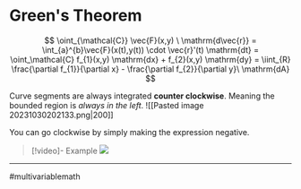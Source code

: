 # Green's Theorem
$$
\oint_{\mathcal{C}} \vec{F}(x,y) \ \mathrm{d\vec{r}} = \int_{a}^{b}\vec{F}(x(t),y(t)) \cdot \vec{r}'(t) \mathrm{dt}  = \oint_\mathcal{C} f_{1}(x,y) \mathrm{dx} + f_{2}(x,y) \mathrm{dy} = \iint_{R} \frac{\partial f_{1}}{\partial x} - \frac{\partial f_{2}}{\partial y}\ \mathrm{dA}
$$

Curve segments are always integrated **counter clockwise**. Meaning the bounded region is *always in the left*.
![[Pasted image 20231030202133.png|200]]

You can go clockwise by simply making the expression negative.


>[!video]- Example
>![](https://www.youtube.com/watch?v=gGXnILbrhsM&list=PLSQl0a2vh4HC5feHa6Rc5c0wbRTx56nF7&index=143)

---
#multivariablemath